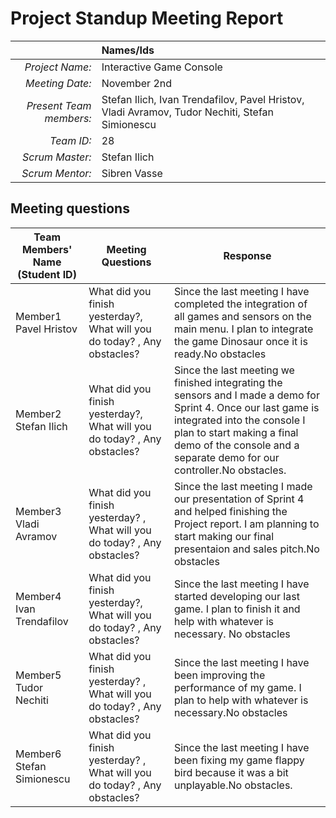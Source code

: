 # Project Standup Meeting Report 

|                          | **Names/Ids**  |
|-------------------------:|:---------------|
| *Project Name:*          |     Interactive Game Console  |
| *Meeting Date:*          |    November 2nd |
| *Present Team members:*  |  Stefan Ilich, Ivan Trendafilov, Pavel Hristov, Vladi Avramov, Tudor Nechiti, Stefan Simionescu|
| *Team ID:*               |     28           |
| *Scrum  Master:*         |    Stefan Ilich| 
| *Scrum  Mentor:*         |    Sibren Vasse  |
 
## Meeting questions



| **Team Members' Name (Student ID)** | **Meeting Questions** | **Response**  |
|-------------------------------------|-----------------------|---------------|
| Member1      Pavel Hristov          |   What did you finish yesterday?, What will you do today? , Any obstacles?   |Since the last meeting I have completed the integration of all games and sensors on the main menu. I plan to integrate the game Dinosaur once it is ready.No obstacles        |
| Member2      Stefan Ilich           |  What did you finish yesterday?, What will you do today?  , Any obstacles?   |Since the last meeting we finished integrating the sensors and I made a demo for Sprint 4. Once our last game is integrated into the console I plan to start making a final demo of the console and a separate demo for our controller.No obstacles.        |
| Member3      Vladi Avramov          |  What did you finish yesterday? ,  What will you do today?  , Any obstacles? | Since the last meeting I made our presentation of Sprint 4 and helped finishing the Project report. I am planning to start making our final presentaion and sales pitch.No obstacles        |
| Member4      Ivan Trendafilov       |  What did you finish yesterday?, What will you do today?  ,  Any obstacles?  |Since the last meeting I have started developing our last game. I plan to finish it and help with whatever is necessary. No obstacles|
| Member5       Tudor Nechiti         | What did you finish yesterday? , What will you do today? ,    Any obstacles? | Since the last meeting I have been improving the performance of my game. I plan to help with whatever is necessary.No obstacles |
| Member6      Stefan Simionescu      |  What did you finish yesterday? ,  What will you do today? , Any obstacles?  |Since the last meeting I have been fixing my game flappy bird because it was a bit unplayable.No obstacles.|
